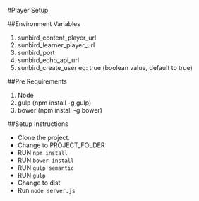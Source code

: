 #Player  Setup


##Environment Variables

1. sunbird_content_player_url
2. sunbird_learner_player_url
3. sunbird_port
4. sunbird_echo_api_url
5. sunbird_create_user eg: true (boolean value, default to true)


##Pre Requirements

1. Node
2. gulp (npm install -g gulp)
3. bower (npm install -g bower)



##Setup Instructions


* Clone the project.
* Change to PROJECT_FOLDER
* RUN `npm install`
* RUN `bower install`
* RUN `gulp semantic`
* RUN `gulp`
* Change to dist
* Run `node server.js`




